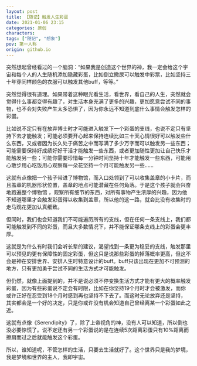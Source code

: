 ```yaml
---
layout: post
title: 【随记】触发人生彩蛋
date: 2021-01-06 23:15
categories: 原创
characters: 
tags: ["随记", "想象"]
pov: 第一人称
origin: github.io
---
```


突然想起曾经看过的一个脑洞：“如果我是创造这个世界的神，我一定会给这个宇宙和每个人的人生随机添加隐藏彩蛋，比如倒立撒尿可以触发中彩票，比如坚持三十年穿同样颜色的衣服可以触发其他buff，等等。”

突然觉得很有道理。如果带着这种眼光看生活，看世界，看自己的人生，突然就会觉得什么事都变得有趣了，对生活本身充满了更多的兴趣，更加愿意尝试不同的事物，也不会对失败产生太多恐惧了，因为你永远不知道到底什么事情会触发怎样的彩蛋。

比如说不定只有在放弃博士时才可能进入触发下一个彩蛋的支线，也说不定只有坚持下去才能触发；可能必须要开心起来保持连续比如三十天心情很好可以触发些什么东西，又或者因为长久处于痛苦之中而写满了多少万字而可以触发另一些东西；可能需要保持好成绩好好干活才能触发一些东西，或者更加随性更加让自己快乐才能触发另一些；可能你需要珍惜每一分钟时间坚持十年才能触发一些东西，可能用心散步用心吃饭用心观察每一朵花坚持一个月可能触发另一些……

这就有点像把一个孩子带进了博物馆，而入口处领到了可以收集盖章的小卡片，而且盖章的机器形状位置，盖章的地点可能潜藏在任何角落。于是这个孩子就会兴奋地跑遍整个博物馆 ，观察所有细节的东西，对所有事物产生浓厚的兴趣，因为他不知道哪里才会触发彩蛋得以收集到盖章，所以他的这一路，就会比没有收集时的走马观花更加认真细致。

但同时，我们也会知道我们不可能遍历所有的支线，但在任何一条支线上，我们都可能触发到不同的彩蛋，而且大多数情况下，并不能保证哪条支线上的彩蛋会更丰厚。

这就是为什么有时我们会听长辈的建议，渴望找到一条更为稳妥的支线，触发那里可以预见的更有保障性的固定彩蛋，但这只是说那些彩蛋的掉落概率更高，但这不会是神在安排世界、安排人生时特意设计的buff。buff只该出现在更加不可预测的地方，只有更加勇于尝试不同的生活方式才可能触发。

但仍然，就像上面提到的，并不是说必须不停变换生活方式才能有更大的概率触发彩蛋，因为有些彩蛋说不定会有时限，比如在你坚持19个月时才会被激发，而你或许正好在忍受到18个月时感到再也坚持不下去了。而这时无论放弃还是坚持，其实都会是一个好的决定，只是你或许没有机会知道自己曾经离某一个彩蛋如此之近。

这就有点像《Serendipity》了，除了上帝视角的神，没有人可以知道，所以倒也没必要惊慌了。说不定还有另一个彩蛋说的是在连续5次距离彩蛋只有10%距离而擦肩而过之后就能触发这个彩蛋。

所以，谁知道呢，不管怎样的生活，只要去生活就好了。这个世界只是我的梦境，我是梦境和世界的主人，我即宇宙。